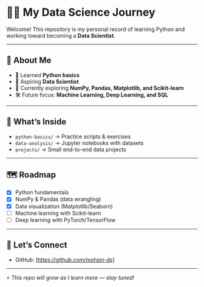 # 🧑‍💻 My Data Science Journey

Welcome! This repository is my personal record of learning Python and working toward becoming a **Data Scientist**.  

---

## 🚀 About Me
- 📖 Learned **Python basics**  
- 🎯 Aspiring **Data Scientist**  
- 🌱 Currently exploring **NumPy, Pandas, Matplotlib, and Scikit-learn**  
- 🛠 Future focus: **Machine Learning, Deep Learning, and SQL**  

---

## 📂 What’s Inside
- `python-basics/` → Practice scripts & exercises  
- `data-analysis/` → Jupyter notebooks with datasets  
- `projects/` → Small end-to-end data projects  

---

## 🗺 Roadmap
- [x] Python fundamentals  
- [x] NumPy & Pandas (data wrangling)  
- [x] Data visualization (Matplotlib/Seaborn)  
- [ ] Machine learning with Scikit-learn  
- [ ] Deep learning with PyTorch/TensorFlow  

---

## 🤝 Let’s Connect  
- GitHub: [https://github.com/mohsin-ds]  

---

⚡ *This repo will grow as I learn more — stay tuned!*
